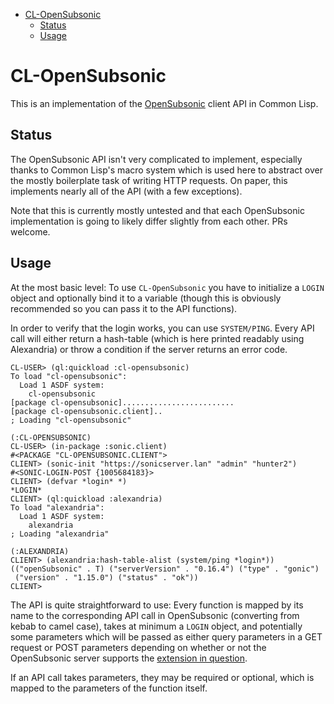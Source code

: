 - [CL-OpenSubsonic](#org9e03472)
  - [Status](#org406b33e)
  - [Usage](#org96938e6)


<a id="org9e03472"></a>

# CL-OpenSubsonic

This is an implementation of the [OpenSubsonic](https://opensubsonic.netlify.app/) client API in Common Lisp.


<a id="org406b33e"></a>

## Status

The OpenSubsonic API isn't very complicated to implement, especially thanks to Common Lisp's macro system which is used here to abstract over the mostly boilerplate task of writing HTTP requests. On paper, this implements nearly all of the API (with a few exceptions).

Note that this is currently mostly untested and that each OpenSubsonic implementation is going to likely differ slightly from each other. PRs welcome.


<a id="org96938e6"></a>

## Usage

At the most basic level: To use `CL-OpenSubsonic` you have to initialize a `LOGIN` object and optionally bind it to a variable (though this is obviously recommended so you can pass it to the API functions).

In order to verify that the login works, you can use `SYSTEM/PING`. Every API call will either return a hash-table (which is here printed readably using Alexandria) or throw a condition if the server returns an error code.

```common-lisp
CL-USER> (ql:quickload :cl-opensubsonic)
To load "cl-opensubsonic":
  Load 1 ASDF system:
    cl-opensubsonic
[package cl-opensubsonic].........................
[package cl-opensubsonic.client]..
; Loading "cl-opensubsonic"

(:CL-OPENSUBSONIC)
CL-USER> (in-package :sonic.client)
#<PACKAGE "CL-OPENSUBSONIC.CLIENT">
CLIENT> (sonic-init "https://sonicserver.lan" "admin" "hunter2")
#<SONIC-LOGIN-POST {1005684183}>
CLIENT> (defvar *login* *)
*LOGIN*
CLIENT> (ql:quickload :alexandria)
To load "alexandria":
  Load 1 ASDF system:
    alexandria
; Loading "alexandria"

(:ALEXANDRIA)
CLIENT> (alexandria:hash-table-alist (system/ping *login*))
(("openSubsonic" . T) ("serverVersion" . "0.16.4") ("type" . "gonic")
 ("version" . "1.15.0") ("status" . "ok"))
CLIENT> 
```

The API is quite straightforward to use: Every function is mapped by its name to the corresponding API call in OpenSubsonic (converting from kebab to camel case), takes at minimum a `LOGIN` object, and potentially some parameters which will be passed as either query parameters in a GET request or POST parameters depending on whether or not the OpenSubsonic server supports the [extension in question](https://opensubsonic.netlify.app/docs/extensions/formpost/).

If an API call takes parameters, they may be required or optional, which is mapped to the parameters of the function itself.

